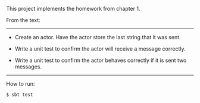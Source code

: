 This project implements the homework from chapter 1.

From the text:

***

* Create an actor.  Have the actor store the last string that it was sent.

* Write a unit test to confirm the actor will receive a message correctly.

* Write a unit test to confirm the actor behaves correctly if it is sent two messages.

***

How to run:

`$ sbt test`
